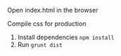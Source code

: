 Open index.html in the browser

Compile css for production
1. Install dependencies `npm install`
2. Run `grunt dist`